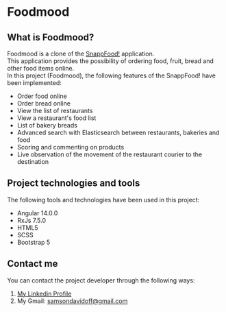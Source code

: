 # Foodmood

## What is Foodmood?

Foodmood is a clone of the [SnappFood!](https://snappfood.ir/ "Online food ordering application") application. <br>
This application provides the possibility of ordering food, fruit, bread and other food items online. <br>
In this project (Foodmood), the following features of the SnappFood! have been implemented:
* Order food online
* Order bread online
* View the list of restaurants
* View a restaurant's food list
* List of bakery breads
* Advanced search with Elasticsearch between restaurants, bakeries and food
* Scoring and commenting on products
* Live observation of the movement of the restaurant courier to the destination

## Project technologies and tools

The following tools and technologies have been used in this project:

* Angular 14.0.0
* RxJs 7.5.0
* HTML5
* SCSS
* Bootstrap 5

## Contact me

You can contact the project developer through the following ways:

1. [My Linkedin Profile](https://www.linkedin.com/in/samson-davidoff)
2. My Gmail: samsondavidoff@gmail.com
